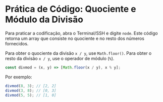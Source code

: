 # Prática de Código: Quociente e Módulo da Divisão

Para praticar a codificação, abra o Terminal/SSH e digite `node`. Este código retorna um array que consiste no quociente e no resto dos números fornecidos.

Para obter o quociente da divisão `x / y`, use `Math.floor()`. Para obter o resto da divisão `x / y`, use o operador de módulo (`%`).

```js
const divmod = (x, y) => [Math.floor(x / y), x % y];
```

Por exemplo:

```js
divmod(8, 3); // [2, 2]
divmod(3, 8); // [0, 3]
divmod(5, 5); // [1, 0]
```
